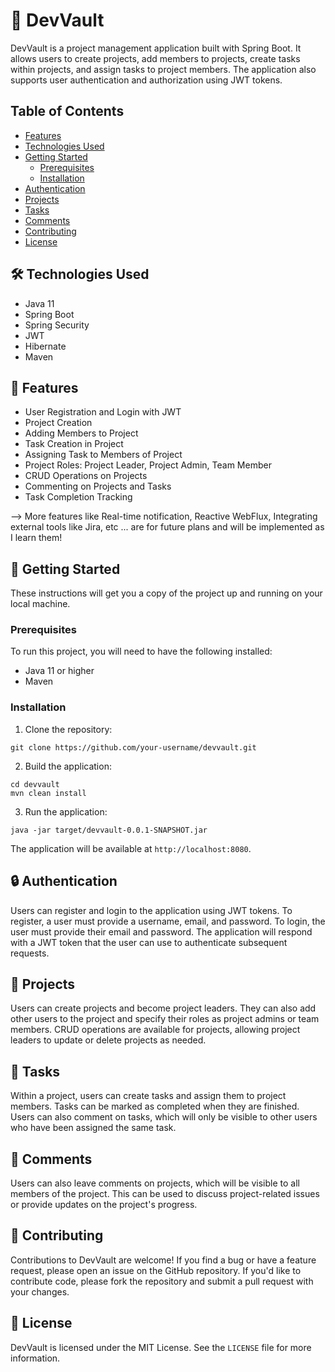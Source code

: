 # 🚀 DevVault

DevVault is a project management application built with Spring Boot. It allows users to create projects, add members to projects, create tasks within projects, and assign tasks to project members. The application also supports user authentication and authorization using JWT tokens.

## Table of Contents

- [Features](#-features)
- [Technologies Used](#-technologies-used)
- [Getting Started](#-getting-started)
  - [Prerequisites](#prerequisites)
  - [Installation](#installation)
- [Authentication](#-authentication)
- [Projects](#-projects)
- [Tasks](#-tasks)
- [Comments](#-comments)
- [Contributing](#-contributing)
- [License](#-license)

## 🛠️ Technologies Used

- Java 11
- Spring Boot
- Spring Security
- JWT
- Hibernate
- Maven

## 🎉 Features

- User Registration and Login with JWT
- Project Creation
- Adding Members to Project
- Task Creation in Project
- Assigning Task to Members of Project
- Project Roles: Project Leader, Project Admin, Team Member
- CRUD Operations on Projects
- Commenting on Projects and Tasks
- Task Completion Tracking

--> More features like Real-time notification, Reactive WebFlux, Integrating external tools like Jira, etc ... are for future plans and will be implemented as I learn them!

## 🚀 Getting Started

These instructions will get you a copy of the project up and running on your local machine.

### Prerequisites

To run this project, you will need to have the following installed:

- Java 11 or higher
- Maven

### Installation

1. Clone the repository:

```
git clone https://github.com/your-username/devvault.git
```

2. Build the application:

```
cd devvault
mvn clean install
```

3. Run the application:

```
java -jar target/devvault-0.0.1-SNAPSHOT.jar
```

The application will be available at `http://localhost:8080`.

## 🔒 Authentication

Users can register and login to the application using JWT tokens. To register, a user must provide a username, email, and password. To login, the user must provide their email and password. The application will respond with a JWT token that the user can use to authenticate subsequent requests.

## 🚧 Projects

Users can create projects and become project leaders. They can also add other users to the project and specify their roles as project admins or team members. CRUD operations are available for projects, allowing project leaders to update or delete projects as needed.

## 📝 Tasks

Within a project, users can create tasks and assign them to project members. Tasks can be marked as completed when they are finished. Users can also comment on tasks, which will only be visible to other users who have been assigned the same task.

## 💬 Comments

Users can also leave comments on projects, which will be visible to all members of the project. This can be used to discuss project-related issues or provide updates on the project's progress.

## 🤝 Contributing

Contributions to DevVault are welcome! If you find a bug or have a feature request, please open an issue on the GitHub repository. If you'd like to contribute code, please fork the repository and submit a pull request with your changes.

## 📄 License

DevVault is licensed under the MIT License. See the `LICENSE` file for more information.
